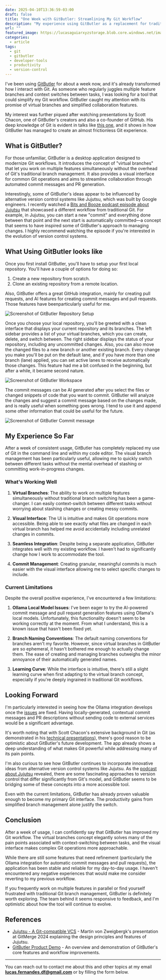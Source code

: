 ```yaml
---
date: 2025-04-10T13:36:59-03:00
draft: false
title: "One Week with GitButler: Streamlining My Git Workflow"
description: "My experience using GitButler as a replacement for traditional Git workflow tools, including what works well and a few limitations."
url: ""
featured_image: https://lucasaguiarxyzstorage.blob.core.windows.net/images/thumb-gitbutler.png
categories:
  - article
tags:
  - git
  - gitbutler
  - developer-tools
  - productivity
  - version-control
---
```


I've been using [GitButler](https://docs.gitbutler.com/) for about a week now, and it's already transformed how I interact with Git. As someone who regularly juggles multiple feature branches and context switches between tasks, I was looking for a tool that could simplify my Git workflow. GitButler caught my attention with its promise of virtual branches and simplified collaboration features.

My interest was further piqued after watching presentations by Scott Chacon, one of GitButler's creators and also a co-founder of GitHub. His deep knowledge of Git is evident in talks like [this one](https://www.youtube.com/watch?v=Md44rcw13k4&t=1032s), and it shows in how GitButler has managed to create an almost frictionless Git experience.

## What is GitButler?

For those unfamiliar, GitButler is a desktop application designed to modernize Git workflows. It introduces the concept of "virtual branches" that let you work on multiple features simultaneously without the overhead of Git's traditional branch management. It also provides a visual interface for common Git operations and aims to streamline collaboration through automated commit messages and PR generation.

Interestingly, some of GitButler's ideas appear to be influenced by alternative version control systems like Jujutsu, which was built by Google engineers. I recently watched a [Bits and Booze podcast episode about Jujutsu](https://www.youtube.com/watch?v=dwyMlLYIrPk) that showcased a different workflow from traditional Git. For example, in Jujutsu, you can start a new "commit" and everything done between that point and the next start is automatically committed—a concept that seems to have inspired some of GitButler's approach to managing changes. I highly recommend watching the episode if you're interested in the evolution of version control systems.

## What Using GitButler looks like

Once you first install GitButler, you'll have to setup your first local repository. You'll have a couple of options for doing so:

1. Create a new repository from scratch.
2. Clone an existing repository from a remote location.

Also, GitButler offers a great GitHub integration, mainly for creating pull requests, and AI features for creating commit messages and pull requests. Those features have beenparticularly useful for me.

![Screenshot of GitButler Repository Setup](https://lucasaguiarxyzstorage.blob.core.windows.net/images/screenshot-gitbutler-repo-setup.png)

Once you choose your local repository, you'll be greeted with a clean interface that displays your current repository and its branches. The left sidebar provides a list of your virtual branches, which you can create, delete, and switch between. The right sidebar displays the status of your repository, including any uncommitted changes.  Also, you can also move the changed files to a new branch or another existing branch. Every change you make you'll be put on the default lane, and if you have more than one branch (lane) applied, you can set active lanes to receive automatically those changes. This feature had me a bit confused in the beginning, but after a while, it became second nature.

![Screenshot of GitButler Workspace](https://lucasaguiarxyzstorage.blob.core.windows.net/images/screenshot-gitbutler-workspace.png)

The commit messages can be AI generated after you select the files or changed snippets of code that you want to commit. GitButler will analyze the changes and suggest a commit message based on the changes made, and is really useful when something goes wrong. I tend to use it and append some other information that could be useful for the future.

![Screenshot of GitButler Commit message](https://lucasaguiarxyzstorage.blob.core.windows.net/images/screenshot-gitbutler-commit.png)

## My Experience So Far

After a week of consistent usage, GitButler has completely replaced my use of Git in the command line and within my code editor. The visual branch management has been particularly useful, allowing me to quickly switch between different tasks without the mental overhead of stashing or committing work-in-progress changes.

### What's Working Well

1. **Virtual Branches**: The ability to work on multiple features simultaneously without traditional branch switching has been a game-changer. I can easily context-switch between different tasks without worrying about stashing changes or creating messy commits.

2. **Visual Interface**: The UI is intuitive and makes Git operations more accessible. Being able to see exactly what files are changed in each virtual branch has helped me avoid accidentally including unrelated changes in commits.

3. **Seamless Integration**: Despite being a separate application, GitButler integrates well with my existing workflow. I haven't had to significantly change how I work to accommodate the tool.

4. **Commit Management**: Creating granular, meaningful commits is much easier with the visual interface allowing me to select specific changes to include.

### Current Limitations

Despite the overall positive experience, I've encountered a few limitations:

1. **Ollama Local Model Issues**: I've been eager to try the AI-powered commit message and pull request generation features using Ollama's local models. Unfortunately, this functionality doesn't seem to be working correctly at the moment. From what I understand, this is a known issue that hasn't been fixed yet.

2. **Branch Naming Conventions**: The default naming conventions for branches aren't my favorite. However, since virtual branches in GitButler are so ephemeral, it hasn't bothered me enough to actually change them. The ease of creating and managing branches outweighs the minor annoyance of their automatically generated names.

3. **Learning Curve**: While the interface is intuitive, there's still a slight learning curve when first adapting to the virtual branch concept, especially if you're deeply ingrained in traditional Git workflows.

## Looking Forward

I'm particularly interested in seeing how the Ollama integration develops once the [issues](https://github.com/gitbutlerapp/gitbutler/issues/5862#issuecomment-2756082477) are fixed. Having locally-generated, contextual commit messages and PR descriptions without sending code to external services would be a significant advantage.

It's worth noting that with Scott Chacon's extensive background in Git (as demonstrated in his [technical presentations](https://www.youtube.com/watch?v=Md44rcw13k4&t=1032s)), there's good reason to be optimistic about GitButler's future development. The app already shows a deep understanding of what makes Git powerful while addressing many of its pain points.

I'm also curious to see how GitButler continues to incorporate innovative ideas from alternative version control systems like Jujutsu. As the [podcast about Jujutsu](https://www.youtube.com/watch?v=dwyMlLYIrPk) revealed, there are some fascinating approaches to version control that differ significantly from Git's model, and GitButler seems to be bridging some of these concepts into a more accessible tool.

Even with the current limitations, GitButler has already proven valuable enough to become my primary Git interface. The productivity gains from simplified branch management alone justify the switch.

## Conclusion

After a week of usage, I can confidently say that GitButler has improved my Git workflow. The virtual branches concept elegantly solves many of the pain points associated with context-switching between tasks, and the visual interface makes complex Git operations more approachable.

While there are still some features that need refinement (particularly the Ollama integration for automatic commit messages and pull requests), the application has been stable and reliable for my day-to-day usage. I haven't encountered any negative experiences that would make me consider reverting to my previous workflow.

If you frequently work on multiple features in parallel or find yourself frustrated with traditional Git branch management, GitButler is definitely worth exploring. The team behind it seems responsive to feedback, and I'm optimistic about how the tool will continue to evolve.

## References

- [Jujutsu - A Git-compatible VCS](https://www.youtube.com/watch?v=LV0JzI8IcCY) - Martin von Zweigbergk's presentation at GitMerge 2024 explaining the design principles and features of Jujutsu.
- [GitButler Product Demo](https://www.youtube.com/watch?v=agfyTN3HpRM) - An overview and demonstration of GitButler's core features and workflow improvements.


---
You can reach out to contact me about this and other topics at my email **<lucas.fernandes.df@gmail.com>** or by filling the form below.
